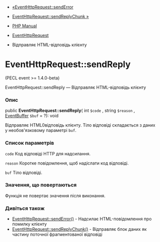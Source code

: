 - [«EventHttpRequest::sendError](eventhttprequest.senderror.md)
- [EventHttpRequest::sendReplyChunk »](eventhttprequest.sendreplychunk.md)

- [PHP Manual](index.md)
- [EventHttpRequest](class.eventhttprequest.md)
- Відправляє HTML-відповідь клієнту

# EventHttpRequest::sendReply

(PECL event \>= 1.4.0-beta)

EventHttpRequest::sendReply — Відправляє HTML-відповідь клієнту

### Опис

public **EventHttpRequest::sendReply**( int `$code` , string `$reason` ,
[EventBuffer](class.eventbuffer.md) `$buf` = ?): void

Відправляє HTML0відповідь клієнту. Тіло відповіді складається з даних у
необов'язковому параметрі `buf`.

### Список параметрів

`code`
Код відповіді HTTP для надсилання.

`reason`
Коротке повідомлення, щоб надіслати код відповіді.

`buf`
Тіло відповіді.

### Значення, що повертаються

Функція не повертає значення після виконання.

### Дивіться також

- [EventHttpRequest::sendError()](eventhttprequest.senderror.md) -
Надсилає HTML-повідомлення про помилку клієнту
- [EventHttpRequest::sendReplyChunk()](eventhttprequest.sendreplychunk.md) -
Відправляє блок даних як частину поточної фрагментованої відповіді
